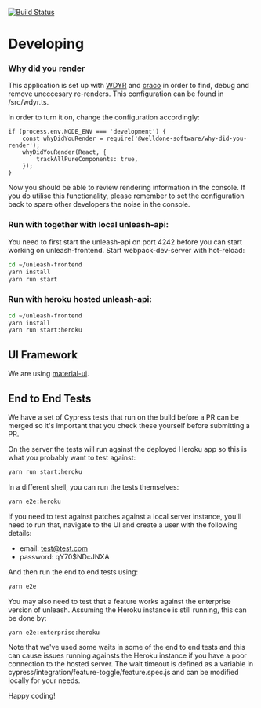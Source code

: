 [![Build Status](https://travis-ci.org/Unleash/unleash-frontend.svg?branch=master)](https://travis-ci.org/Unleash/unleash-frontend)

# Developing

### Why did you render

This application is set up with [WDYR](https://github.com/welldone-software/why-did-you-render) and [craco](https://github.com/gsoft-inc/craco) in order to find, debug and remove uneccesary re-renders. This configuration can be found in /src/wdyr.ts.

In order to turn it on, change the configuration accordingly:

```
if (process.env.NODE_ENV === 'development') {
    const whyDidYouRender = require('@welldone-software/why-did-you-render');
    whyDidYouRender(React, {
        trackAllPureComponents: true,
    });
}
```

Now you should be able to review rendering information in the console. If you do utilise this functionality, please remember to set the configuration back to spare other developers the noise in the console.

### Run with together with local unleash-api:

You need to first start the unleash-api on port 4242
before you can start working on unleash-frontend.
Start webpack-dev-server with hot-reload:

```bash
cd ~/unleash-frontend
yarn install
yarn run start
```

### Run with heroku hosted unleash-api:

```bash
cd ~/unleash-frontend
yarn install
yarn run start:heroku
```

## UI Framework

We are using [material-ui](http://material-ui.com/).

## End to End Tests

We have a set of Cypress tests that run on the build before a PR can be merged so it's important that you check these yourself before submitting a PR.

On the server the tests will run against the deployed Heroku app so this is what you probably want to test against:

```bash
yarn run start:heroku
```

In a different shell, you can run the tests themselves:

```bash
yarn e2e:heroku
```

If you need to test against patches against a local server instance, you'll need to run that, navigate to the UI and create a user with the following details:

* email: test@test.com
* password: qY70$NDcJNXA

And then run the end to end tests using:

```bash
yarn e2e
```

You may also need to test that a feature works against the enterprise version of unleash. Assuming the Heroku instance is still running, this can be done by:

```bash
yarn e2e:enterprise:heroku
```

Note that we've used some waits in some of the end to end tests and this can cause issues running againsts the Heroku instance if you have a poor connection to the hosted server. The wait timeout is defined as a variable in cypress/integration/feature-toggle/feature.spec.js and can be modified locally for your needs.


Happy coding!
